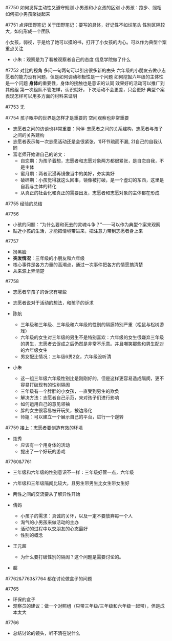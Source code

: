 #7750
如何发挥主动性又遵守规则
小男孩和小女孩的区别
小男孩：跑步、照相
如何把小男孩聚拢起来

#7751
点评田野笔记
关于田野笔记：要写的具体，好记性不如烂笔头
性别区隔较大，如何形成一个团队

小女孩，弱视，于是给了她可以摸的书，打开了小女孩的内心。可以作为典型个案重点关注

- 小朱：观察是为了看被观察者自己的态度
信息学院做了什么

#7752
对比的视角
多问一句两句可以引出很多新的由头
六年级的小朋友去做小志愿者的能力没有问题，但是如何调动积极性是一个问题
如何挖掘六年级的主体性是一个问题
**身体**的重要性，身体的接触也是意识的认同
效果好的活动可以推广到其他组
第一次组队不管怎样，认识就好，下次活动不会更差，只会更好
典型个案表现怎样可以用多方面的材料来证明

#7753
无

#7754
孩子眼中的世界是怎样才是重要的
空间观察也非常重要
- 志愿者之间的访谈也非常重要：同伴-志愿者之间的关系建构，志愿者与孩子之间的关系建构
- 志愿者表示每一次志愿活动还是会很紧张，1)环节疏而不漏, 2)自己的自我认同
- 富老师开始讲自己的论文：
   - 自恋期：为孩子着想，志愿者和志愿对象两方都很紧张，是自恋自我，不是主体
   - 蜜月期：两者沉浸再镜像当中的美好，夯实美好
   - 破碎期：小孩觉得就这么回事，镜像被打破，是一个虚幻的东西，这里是自我与主体的转化
   - 从真正的社会化和真正的需要出发，志愿者和志愿对象的主体都在形成

#7755
经验的总结

#7756
- 小孩的问题：“为什么要和死去的灵魂斗争？”——可以作为典型个案来观察
- 贴近小孩的生活，才能把情境带进来，把注意力带到志愿者身上来

#7757
- 扮黑脸
- **突发情况**：三年级的小朋友和六年级
- 核心事件是各方力量的高潮点，通过一次事件把各方的情愿搞清楚
- 从来源上弄清楚

#7758
- 志愿者举孩子的诉求有哪些

- 志愿者说对于活动的想法，和孩子的诉求
- 陈航
  - 三年级和三年级、三年级和六年级的性别的隔膜特别严重（松鼠与松树游戏）
  - 六年级的女生对三年级的男生不是特别喜欢：六年级的女生很嫌弃三年级的男生，志愿者去促成之后仍然是非常不乐意。并且嘲笑那些和男生配对的六年级女生
  - 男女配比情况：三年级6男2女，六年级没听清
- 小朱
  - 这一组三年级六年级性别比是刚刚好的，但是这样更容易造成隔阂，更不容易打破现有的性别隔阂
  - 三年级有一个胖胖的小女孩，一直受到男生的欺负
  - 解决方法：志愿者自己示范，来对孩子们进行影响
  - 如何运用自己的意见领袖
  - 胖的女生很容易被开玩笑，被边缘化
  - 师姐：可以建立一个展示自己的平台，进行一个逆转

#7759
接上：志愿者要创造有效的环境

- 炫秀
  - 应该有一个用身体的活动
  - 提出了一个好玩的游戏

#7760&7761
- 三年级和六年级的性别意识不一样：三年级好管一点，六年级
- 六年级和三年级隔阂比较大，且男生带男生比女生带女生好
- 两性之间的交流要从了解异性开始

- 倩妈
  - 小孩子的需求：真诚的关怀，以及一定不要放弃每一个人
  - 淘气的小男孩来做活动的主办
  - 活动的过程中以交朋友的心态最好
  - 性别的概念

- 王元超
  - 为什么要打破性别的隔阂？这个问题是需要讨论的。

- 超



#7762&7763&7764
都在讨论做盒子的问题

#7765
- 环保的盒子
- 观察员的建议：做一个对照组（只带三年级/三年级和六年级一起带），但是成本太大

#7766
- 总结讨论的镜头，听不清在说什么





